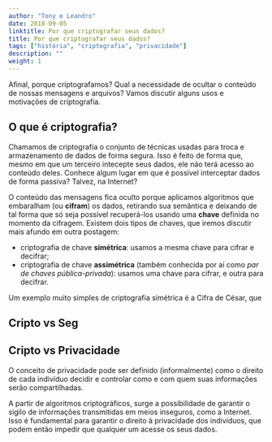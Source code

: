 ```yaml
---
author: "Tony e Leandro"
date: 2018-09-05
linktitle: Por que criptografar seus dados?
title: Por que criptografar seus dados?
tags: ["história", "criptografia", "privacidade"]
description: ""
weight: 1
---
```


Afinal, porque criptografamos? Qual a necessidade de ocultar o conteúdo de nossas mensagens e arquivos? Vamos discutir alguns usos e motivações de criptografia.

## O que é criptografia?

Chamamos de criptografia o conjunto de técnicas usadas para troca e armazenamento de dados de forma segura. Isso é feito de forma que, mesmo em que um terceiro intecepte seus dados, ele não terá acesso ao conteúdo deles. Conhece algum lugar em que é possível interceptar dados de forma passiva? Talvez, na Internet?

O conteúdo das mensagens fica oculto porque aplicamos algoritmos que embaralham (ou **cifram**) os dados, retirando sua semântica e deixando de tal forma que só seja possível recuperá-los usando uma **chave** definida no momento da cifragem. Existem dois tipos de chaves, que iremos discutir mais afundo em outra postagem: 

- criptografia de chave **simétrica**: usamos a mesma chave para cifrar e decifrar;
- criptografia de chave **assimétrica** (também conhecida por aí como _par de chaves pública-privada_): usamos uma chave para cifrar, e outra para decifrar.

Um exemplo muito simples de criptografia simétrica é a Cifra de César, que 

## Cripto vs Seg

## Cripto vs Privacidade

O conceito de privacidade pode ser definido (informalmente) como o direito de cada indivíduo decidir e controlar como e com quem suas informações serão compartilhadas.

A partir de algoritmos criptográficos, surge a possibilidade de garantir o sigilo de informações transmitidas em meios inseguros, como a Internet. Isso é fundamental para garantir o direito à privacidade dos indivíduos, que podem então impedir que qualquer um acesse os seus dados.